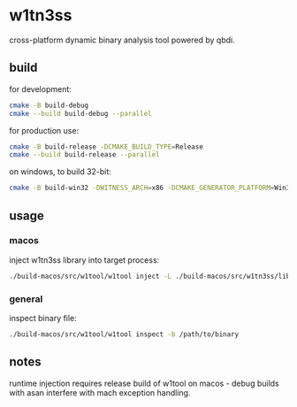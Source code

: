 # w1tn3ss

cross-platform dynamic binary analysis tool powered by qbdi.

## build

for development:
```sh
cmake -B build-debug
cmake --build build-debug --parallel
```

for production use:
```sh
cmake -B build-release -DCMAKE_BUILD_TYPE=Release
cmake --build build-release --parallel
```

on windows, to build 32-bit:
```sh
cmake -B build-win32 -DWITNESS_ARCH=x86 -DCMAKE_GENERATOR_PLATFORM=Win32 -DCMAKE_BUILD_TYPE=Release
```

## usage

### macos

inject w1tn3ss library into target process:
```sh
./build-macos/src/w1tool/w1tool inject -L ./build-macos/src/w1tn3ss/libw1tn3ss.dylib -n target_process
```

### general

inspect binary file:
```sh
./build-macos/src/w1tool/w1tool inspect -b /path/to/binary
```

## notes

runtime injection requires release build of w1tool on macos - debug builds with asan interfere with mach exception handling.